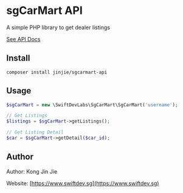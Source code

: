 # sgCarMart API

A simple PHP library to get dealer listings

[See API Docs](https://jinjie.github.io/sgcarmart-api)

## Install

`composer install jinjie/sgcarmart-api`

## Usage

```php
$sgCarMart = new \SwiftDevLabs\SgCarMart\SgCarMart('username');

// Get Listings
$listings = $sgCarMart->getListings();

// Get Listing Detail
$car = $sgCarMart->getDetail($car_id);
```

## Author

Author: Kong Jin Jie

Website: [https://www.swiftdev.sg](https://www.swiftdev.sg)
